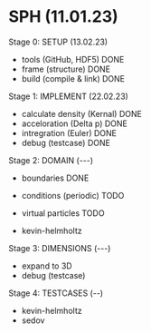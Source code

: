 # SPH (11.01.23)
Stage 0: SETUP (13.02.23)
- tools (GitHub, HDF5)          DONE
- frame (structure)             DONE
- build (compile & link)        DONE

Stage 1: IMPLEMENT (22.02.23)
- calculate density (Kernal)    DONE
- acceloration (Delta p)        DONE
- intregration (Euler)          DONE
- debug (testcase)              DONE

Stage 2: DOMAIN (---)
- boundaries                    DONE
- conditions (periodic)         TODO
- virtual particles             TODO

- kevin-helmholtz

Stage 3: DIMENSIONS (---)
- expand to 3D                 
- debug (testcase)

Stage 4: TESTCASES (--)
- kevin-helmholtz
- sedov
